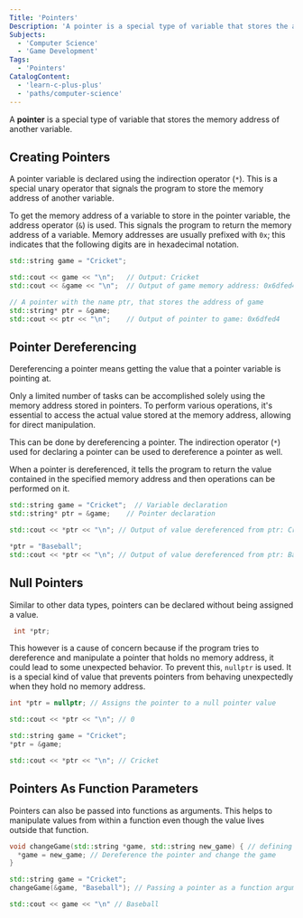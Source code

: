 ```yaml
---
Title: 'Pointers'
Description: 'A pointer is a special type of variable that stores the address of another variable in it. A pointer variable points to the same data type and is created with the * operator. Then the address of another variable is stored in it.'
Subjects:
  - 'Computer Science'
  - 'Game Development'
Tags:
  - 'Pointers'
CatalogContent:
  - 'learn-c-plus-plus'
  - 'paths/computer-science'
---
```


A **pointer** is a special type of variable that stores the memory address of another variable.

## Creating Pointers

A pointer variable is declared using the indirection operator (`*`). This is a special unary operator that signals the program to store the memory address of another variable.

To get the memory address of a variable to store in the pointer variable, the address operator (`&`) is used. This signals the program to return the memory address of a variable. Memory addresses are usually prefixed with `0x`; this indicates that the following digits are in hexadecimal notation.

```cpp
std::string game = "Cricket";

std::cout << game << "\n";   // Output: Cricket
std::cout << &game << "\n";  // Output of game memory address: 0x6dfed4

// A pointer with the name ptr, that stores the address of game
std::string* ptr = &game;
std::cout << ptr << "\n";    // Output of pointer to game: 0x6dfed4
```

## Pointer Dereferencing

Dereferencing a pointer means getting the value that a pointer variable is pointing at.

Only a limited number of tasks can be accomplished solely using the memory address stored in pointers. To perform various operations, it's essential to access the actual value stored at the memory address, allowing for direct manipulation.

This can be done by dereferencing a pointer. The indirection operator (`*`) used for declaring a pointer can be used to dereference a pointer as well.

When a pointer is dereferenced, it tells the program to return the value contained in the specified memory address and then operations can be performed on it.

```cpp
std::string game = "Cricket";  // Variable declaration
std::string* ptr = &game;    // Pointer declaration

std::cout << *ptr << "\n"; // Output of value dereferenced from ptr: Cricket

*ptr = "Baseball";
std::cout << *ptr << "\n"; // Output of value dereferenced from ptr: Baseball
```

## Null Pointers

Similar to other data types, pointers can be declared without being assigned a value.

```cpp
 int *ptr;
```

This however is a cause of concern because if the program tries to dereference and manipulate a pointer that holds no memory address, it could lead to some unexpected behavior. To prevent this, `nullptr` is used. It is a special kind of value that prevents pointers from behaving unexpectedly when they hold no memory address.

```cpp
int *ptr = nullptr; // Assigns the pointer to a null pointer value

std::cout << *ptr << "\n"; // 0

std::string game = "Cricket";
*ptr = &game;

std::cout << *ptr << "\n"; // Cricket
```

## Pointers As Function Parameters

Pointers can also be passed into functions as arguments. This helps to manipulate values from within a function even though the value lives outside that function.

```cpp
void changeGame(std::string *game, std::string new_game) { // defining a pointer as a function parameter
  *game = new_game; // Dereference the pointer and change the game
}

std::string game = "Cricket";
changeGame(&game, "Baseball"); // Passing a pointer as a function argument

std::cout << game << "\n" // Baseball
```
